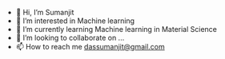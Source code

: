 - 👋 Hi, I’m Sumanjit
- 👀 I’m interested in Machine learning 
- 🌱 I’m currently learning Machine learning in Material Science
- 💞️ I’m looking to collaborate on ...
- 📫 How to reach me dassumanjit@gmail.com

<!---
dassumanjit/dassumanjit is a ✨ special ✨ repository because its `README.md` (this file) appears on your GitHub profile.
You can click the Preview link to take a look at your changes.
--->
